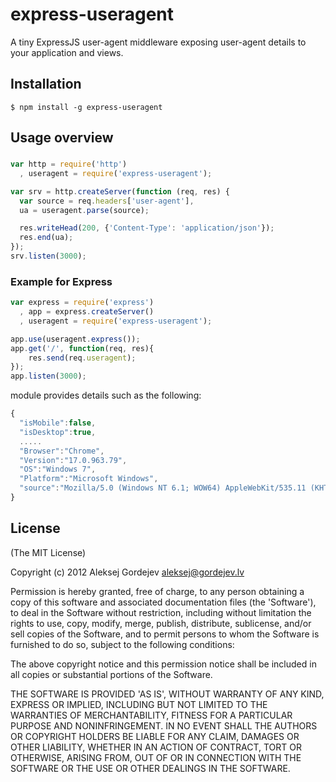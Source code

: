 # express-useragent

  A tiny ExpressJS user-agent middleware exposing user-agent details to your application and views.

## Installation

    $ npm install -g express-useragent

## Usage overview

### 

```js
var http = require('http')
  , useragent = require('express-useragent');

var srv = http.createServer(function (req, res) {
  var source = req.headers['user-agent'],
  ua = useragent.parse(source);

  res.writeHead(200, {'Content-Type': 'application/json'});
  res.end(ua);
});
srv.listen(3000);
```

### Example for Express

```js
var express = require('express')
  , app = express.createServer()
  , useragent = require('express-useragent');

app.use(useragent.express());
app.get('/', function(req, res){
    res.send(req.useragent);
});
app.listen(3000);
```

module provides details such as the following:

```js
{
  "isMobile":false,
  "isDesktop":true,
  .....
  "Browser":"Chrome",
  "Version":"17.0.963.79",
  "OS":"Windows 7",
  "Platform":"Microsoft Windows",
  "source":"Mozilla/5.0 (Windows NT 6.1; WOW64) AppleWebKit/535.11 (KHTML, like Gecko) Chrome/17.0.963.79 Safari/535.11"
}

```

## License

(The MIT License)

Copyright (c) 2012 Aleksej Gordejev <aleksej@gordejev.lv>

Permission is hereby granted, free of charge, to any person obtaining
a copy of this software and associated documentation files (the
'Software'), to deal in the Software without restriction, including
without limitation the rights to use, copy, modify, merge, publish,
distribute, sublicense, and/or sell copies of the Software, and to
permit persons to whom the Software is furnished to do so, subject to
the following conditions:

The above copyright notice and this permission notice shall be
included in all copies or substantial portions of the Software.

THE SOFTWARE IS PROVIDED 'AS IS', WITHOUT WARRANTY OF ANY KIND,
EXPRESS OR IMPLIED, INCLUDING BUT NOT LIMITED TO THE WARRANTIES OF
MERCHANTABILITY, FITNESS FOR A PARTICULAR PURPOSE AND NONINFRINGEMENT.
IN NO EVENT SHALL THE AUTHORS OR COPYRIGHT HOLDERS BE LIABLE FOR ANY
CLAIM, DAMAGES OR OTHER LIABILITY, WHETHER IN AN ACTION OF CONTRACT,
TORT OR OTHERWISE, ARISING FROM, OUT OF OR IN CONNECTION WITH THE
SOFTWARE OR THE USE OR OTHER DEALINGS IN THE SOFTWARE.
